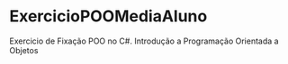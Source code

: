 # ExercicioPOOMediaAluno
 Exercicio de Fixação POO no C#. Introdução a Programação Orientada a Objetos
